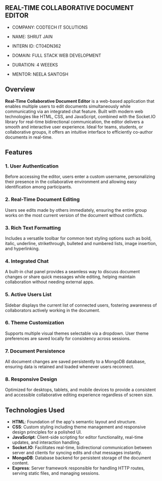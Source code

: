 ## REAL-TIME COLLABORATIVE DOCUMENT EDITOR

- COMPANY: CODTECH IT SOLUTIONS

- NAME: SHRUT JAIN

- INTERN ID: CT04DN362

- DOMAIN: FULL STACK WEB DEVELOPMENT

- DURATION: 4 WEEEKS

- MENTOR: NEELA SANTOSH

## Overview

**Real-Time Collaborative Document Editor** is a web-based application that enables multiple users to edit documents simultaneously while communicating via an integrated chat feature. Built with modern web technologies like HTML, CSS, and JavaScript, combined with the Socket.IO library for real-time bidirectional communication, the editor delivers a smooth and interactive user experience. Ideal for teams, students, or collaborative groups, it offers an intuitive interface to efficiently co-author documents in real-time.

## Features

### 1. User Authentication  
Before accessing the editor, users enter a custom username, personalizing their presence in the collaborative environment and allowing easy identification among participants.

### 2. Real-Time Document Editing  
Users see edits made by others immediately, ensuring the entire group works on the most current version of the document without conflicts.

### 3. Rich Text Formatting  
Includes a versatile toolbar for common text styling options such as bold, italic, underline, strikethrough, bulleted and numbered lists, image insertion, and hyperlinking.

### 4. Integrated Chat  
A built-in chat panel provides a seamless way to discuss document changes or share quick messages while editing, helping maintain collaboration without needing external apps.

### 5. Active Users List  
Sidebar displays the current list of connected users, fostering awareness of collaborators actively working in the document.

### 6. Theme Customization  
Supports multiple visual themes selectable via a dropdown. User theme preferences are saved locally for consistency across sessions.

### 7. Document Persistence  
All document changes are saved persistently to a MongoDB database, ensuring data is retained and loaded whenever users reconnect.

### 8. Responsive Design  
Optimized for desktops, tablets, and mobile devices to provide a consistent and accessible collaborative editing experience regardless of screen size.

## Technologies Used

- **HTML**: Foundation of the app's semantic layout and structure.  
- **CSS**: Custom styling including theme management and responsive design principles for a polished UI.  
- **JavaScript**: Client-side scripting for editor functionality, real-time updates, and interaction handling.  
- **Socket.IO**: Facilitates real-time, bidirectional communication between server and clients for syncing edits and chat messages instantly.  
- **MongoDB**: Database backend for persistent storage of the document content.  
- **Express**: Server framework responsible for handling HTTP routes, serving static files, and managing sessions.
